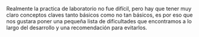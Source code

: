 Realmente la practica de laboratorio no fue difícil, pero hay que tener muy claro conceptos claves tanto básicos como no tan básicos, es por eso que nos gustara poner una pequeña lista de dificultades que encontramos a lo largo del desarrollo y una recomendación para evitarlos.